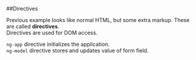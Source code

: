 ##Directives

Previous example looks like normal HTML, but some extra markup. These are called **directives**.  
Directives are used for DOM access.  

`ng-app` directive initializes the application.  
```ng-model``` directive stores and updates value of form field.  